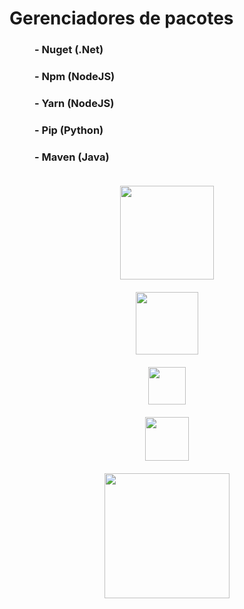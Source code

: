 # Gerenciadores de pacotes


<div grid="~ cols-3 gap-4">
<p>
  <h3 style="margin-left: 40px; transition: 500ms" v-click>- Nuget (.Net)</h3>
  <h3 style="margin-left: 40px; transition: 500ms" v-click>- Npm (NodeJS)</h3>
  <h3 style="margin-left: 40px; transition: 500ms" v-click>- Yarn (NodeJS)</h3>
  <h3 style="margin-left: 40px; transition: 500ms" v-click>- Pip (Python)</h3>
  <h3 style="margin-left: 40px; transition: 500ms" v-click>- Maven (Java)</h3>
</p>

<div>
  <div v-click="1" style="text-align: center">
    <Image style="margin: 0 auto;margin-top: 20px" src="nuget-logo.png" width="150" />
  </div>

  <div v-click="2" style="text-align: center">
    <Image style="margin: 0 auto;margin-top: 20px" src="npm-logo.png" width="100" />
  </div>

  <div  v-click="3" style="text-align: center">
    <Image style="margin: 0 auto;margin-top: 20px" src="yarn-logo.png" width="60" />
  </div>
</div>
<div>
  <div  v-click="4" style="text-align: center">
    <Image style="margin: 0 auto;margin-top: 20px" src="pip-logo.webp" width="70" />
  </div>

  <div  v-click="5" style="text-align: center">
    <Image style="margin: 0 auto;margin-top: 20px" src="maven-logo.png" width="200" />
  </div>
</div>
</div>